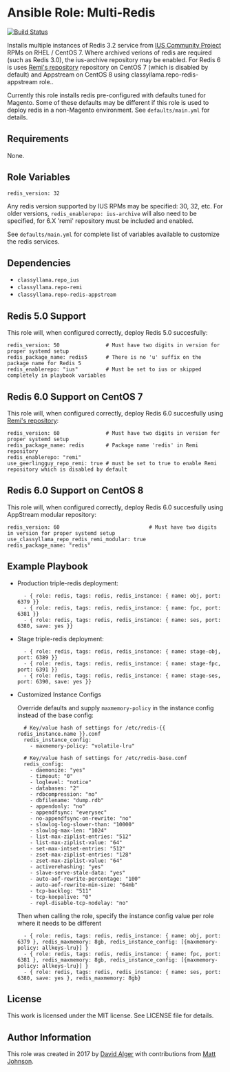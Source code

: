 # Ansible Role: Multi-Redis

[![Build Status](https://travis-ci.org/davidalger/ansible-role-multi-redis.svg?branch=master)](https://travis-ci.org/davidalger/ansible-role-multi-redis)

Installs multiple instances of Redis 3.2 service from [IUS Community Project](http://ius.io) RPMs on RHEL / CentOS 7. Where archived verions of redis are required (such as Redis 3.0), the ius-archive repository may be enabled. For Redis 6 is uses [Remi's repository](https://rpms.remirepo.net/) repository on CentOS 7 (which is disabled by default) and Appstream on CentOS 8 using classyllama.repo-redis-appstream role..

Currently this role installs redis pre-configured with defaults tuned for Magento. Some of these defaults may be different if this role is used to deploy redis in a non-Magento environment. See `defaults/main.yml` for details.

## Requirements

None.

## Role Variables

    redis_version: 32

Any redis version supported by IUS RPMs may be specified: 30, 32, etc. For older versions, `redis_enablerepo: ius-archive` will also need to be specified, for 6.X 'remi' repository must be included and enabled.

See `defaults/main.yml` for complete list of variables available to customize the redis services.

## Dependencies

* `classyllama.repo_ius`
* `classyllama.repo-remi`
* `classyllama.repo-redis-appstream`

## Redis 5.0 Support

This role will, when configured correctly, deploy Redis 5.0 succesfully:

    redis_version: 50               # Must have two digits in version for proper systemd setup
    redis_package_name: redis5      # There is no 'u' suffix on the package name for Redis 5
    redis_enablerepo: "ius"         # Must be set to ius or skipped completely in playbook variables

## Redis 6.0 Support on CentOS 7

This role will, when configured correctly, deploy Redis 6.0 succesfully using [Remi's repository](https://rpms.remirepo.net/):

    redis_version: 60               # Must have two digits in version for proper systemd setup
    redis_package_name: redis       # Package name 'redis' in Remi repository
    redis_enablerepo: "remi"
    use_geerlingguy_repo_remi: true # must be set to true to enable Remi repository which is disabled by default

## Redis 6.0 Support on CentOS 8

This role will, when configured correctly, deploy Redis 6.0 succesfully using AppStream modular repository:

    redis_version: 60                             # Must have two digits in version for proper systemd setup
    use_classyllama_repo_redis_remi_modular: true
    redis_package_name: "redis"

## Example Playbook

* Production triple-redis deployment:

        - { role: redis, tags: redis, redis_instance: { name: obj, port: 6379 }}
        - { role: redis, tags: redis, redis_instance: { name: fpc, port: 6381 }}
        - { role: redis, tags: redis, redis_instance: { name: ses, port: 6380, save: yes }}

* Stage triple-redis deployment:

        - { role: redis, tags: redis, redis_instance: { name: stage-obj, port: 6389 }}
        - { role: redis, tags: redis, redis_instance: { name: stage-fpc, port: 6391 }}
        - { role: redis, tags: redis, redis_instance: { name: stage-ses, port: 6390, save: yes }}

* Customized Instance Configs

    Override defaults and supply `maxmemory-policy` in the instance config instead of the base config:

        # Key/value hash of settings for /etc/redis-{{ redis_instance.name }}.conf
        redis_instance_config:
          - maxmemory-policy: "volatile-lru"

        # Key/value hash of settings for /etc/redis-base.conf
        redis_config:
          - daemonize: "yes"
          - timeout: "0"
          - loglevel: "notice"
          - databases: "2"
          - rdbcompression: "no"
          - dbfilename: "dump.rdb"
          - appendonly: "no"
          - appendfsync: "everysec"
          - no-appendfsync-on-rewrite: "no"
          - slowlog-log-slower-than: "10000"
          - slowlog-max-len: "1024"
          - list-max-ziplist-entries: "512"
          - list-max-ziplist-value: "64"
          - set-max-intset-entries: "512"
          - zset-max-ziplist-entries: "128"
          - zset-max-ziplist-value: "64"
          - activerehashing: "yes"
          - slave-serve-stale-data: "yes"
          - auto-aof-rewrite-percentage: "100"
          - auto-aof-rewrite-min-size: "64mb"
          - tcp-backlog: "511"
          - tcp-keepalive: "0"
          - repl-disable-tcp-nodelay: "no"

    Then when calling the role, specify the instance config value per role where it needs to be different

        - { role: redis, tags: redis, redis_instance: { name: obj, port: 6379 }, redis_maxmemory: 8gb, redis_instance_config: [{maxmemory-policy: allkeys-lru}] }
        - { role: redis, tags: redis, redis_instance: { name: fpc, port: 6381 }, redis_maxmemory: 8gb, redis_instance_config: [{maxmemory-policy: allkeys-lru}] }
        - { role: redis, tags: redis, redis_instance: { name: ses, port: 6380, save: yes }, redis_maxmemory: 8gb}

## License

This work is licensed under the MIT license. See LICENSE file for details.

## Author Information

This role was created in 2017 by [David Alger](http://davidalger.com/) with contributions from [Matt Johnson](https://github.com/mttjohnson/).
